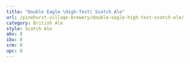 ```yaml
---
title: "Double Eagle \High-Test\ Scotch Ale"
url: /pinehurst-village-brewery/double-eagle-high-test-scotch-ale/
category: British Ale
style: Scotch Ale
abv: 8
ibu: 0
srm: 0
upc: 0
---
```


